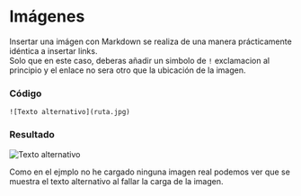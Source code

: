 # Imágenes
Insertar una imágen con Markdown se realiza de una manera prácticamente idéntica a insertar links.  
Solo que en este caso, deberas añadir un simbolo de `!` exclamacion al principio y el enlace no sera otro que la ubicación de la imagen.

### Código
```
![Texto alternativo](ruta.jpg)
```

### Resultado
![Texto alternativo](ruta.jpg)

Como en el ejmplo no he cargado ninguna imagen real podemos ver que se muestra el texto alternativo al fallar la carga de la imagen.
